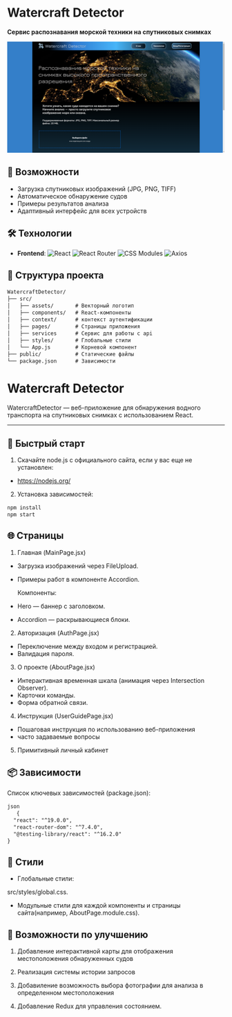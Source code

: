 # Watercraft Detector

**Сервис распознавания морской техники на спутниковых снимках**

![Главный интерфейс](public/images/screenshot1.png)

## 📌 Возможности

- Загрузка спутниковых изображений (JPG, PNG, TIFF)
- Автоматическое обнаружение судов
- Примеры результатов анализа
- Адаптивный интерфейс для всех устройств

## 🛠 Технологии

- **Frontend**: 
  ![React](https://img.shields.io/badge/React-19.0.0-blue)
  ![React Router](https://img.shields.io/badge/React_Router-7.4.0-orange)
  ![CSS Modules](https://img.shields.io/badge/CSS_Modules-✓-purple)
  ![Axios](https://img.shields.io/badge/Axios-1.9.0-purple)

## 📂 Структура проекта

```
WatercraftDetector/
├── src/
│   ├── assets/       # Векторный логотип
│   ├── components/   # React-компоненты
│   ├── context/      # контекст аутентификации
│   ├── pages/        # Страницы приложения
│   ├── services      # Сервис для работы с api
│   ├── styles/       # Глобальные стили
│   └── App.js        # Корневой компонент
├── public/           # Статические файлы
└── package.json      # Зависимости
```
# Watercraft Detector 

WatercraftDetector — веб-приложение для обнаружения водного транспорта на спутниковых снимках с использованием React.

---

## 🚀 Быстрый старт

1. Скачайте node.js с официального сайта, если у вас еще не установлен:
  
  - https://nodejs.org/

2. Установка зависимостей:

```
npm install
npm start
```

##  🌐 Страницы

1. Главная (MainPage.jsx)
  
- Загрузка изображений через FileUpload.
- Примеры работ в компоненте Accordion.

  Компоненты:

- Hero — баннер с заголовком.
- Accordion — раскрывающиеся блоки.


2. Авторизация (AuthPage.jsx)

- Переключение между входом и регистрацией.
- Валидация пароля.

3. О проекте (AboutPage.jsx)

- Интерактивная временная шкала (анимация через Intersection Observer).
- Карточки команды.
- Форма обратной связи.

4. Инструкция (UserGuidePage.jsx)

- Пошаговая инструкция по использованию веб-приложения
- часто задаваемые вопросы

5. Примитивный личный кабинет 


## 📦 Зависимости
Список ключевых зависимостей (package.json):

```
json
   {
  "react": "^19.0.0",
  "react-router-dom": "^7.4.0",
  "@testing-library/react": "^16.2.0"
}
```

## 🎨 Стили
- Глобальные стили: 

src/styles/global.css.

- Модульные стили для каждой компоненты и страницы сайта(например, AboutPage.module.css).

## 📌 Возможности по улучшению

1. Добавление интерактивной карты для отображения местоположения обнаруженных судов

2. Реализация системы истории запросов

3. Добавиление возможность выбора фотографии для анализа в определенном местоположения

4. Добавление Redux для управления состоянием.
